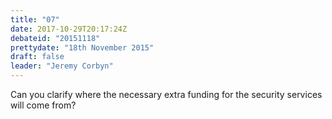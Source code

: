 ```yaml
---
title: "07"
date: 2017-10-29T20:17:24Z
debateid: "20151118"
prettydate: "18th November 2015"
draft: false
leader: "Jeremy Corbyn"
---
```


Can you clarify where the necessary extra funding for the security services will come from?